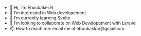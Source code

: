 - 👋 Hi, I’m Eboubaker.B
- 👀 I’m interested in Web developement
- 🌱 I’m currently learning Svelte
- 💞️ I’m looking to collaborate on Web Developement with Laravel
- 📫 How to reach me: email me at eboubakkar@gmailcom

<!---
ZOLDIK0/ZOLDIK0 is a ✨ special ✨ repository because its `README.md` (this file) appears on your GitHub profile.
You can click the Preview link to take a look at your changes.
--->
